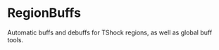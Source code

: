 RegionBuffs
===========

Automatic buffs and debuffs for TShock regions, as well as global buff tools.